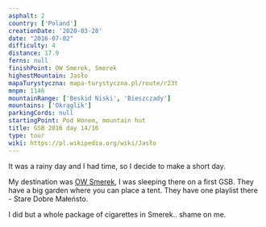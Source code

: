 ```yaml
---
asphalt: 2
country: ['Poland']
creationDate: '2020-03-28'
date: "2016-07-02"
difficulty: 4
distance: 17.9
ferns: null
finishPoint: OW Smerek, Smerek
highestMountain: Jasło
mapaTurystyczna: mapa-turystyczna.pl/route/r23t
mnpm: 1146
mountainRange: ['Beskid Niski', 'Bieszczady']
mountains: ['Okrąglik']
parkingCords: null
startingPoint: Pod Honem, mountain hut
title: GSB 2016 day 14/16
type: tour
wiki: https://pl.wikipedia.org/wiki/Jasło
---
```


It was a rainy day and I had time, so I decide to make a short day.

My destination was [OW Smerek](https://g.page/OWSmerek?share), I was sleeping there on a first GSB. They have a big garden where you can place a tent. They have one playlist there - Stare Dobre Małeństo.

I did but a whole package of cigarettes in Smerek.. shame on me.
